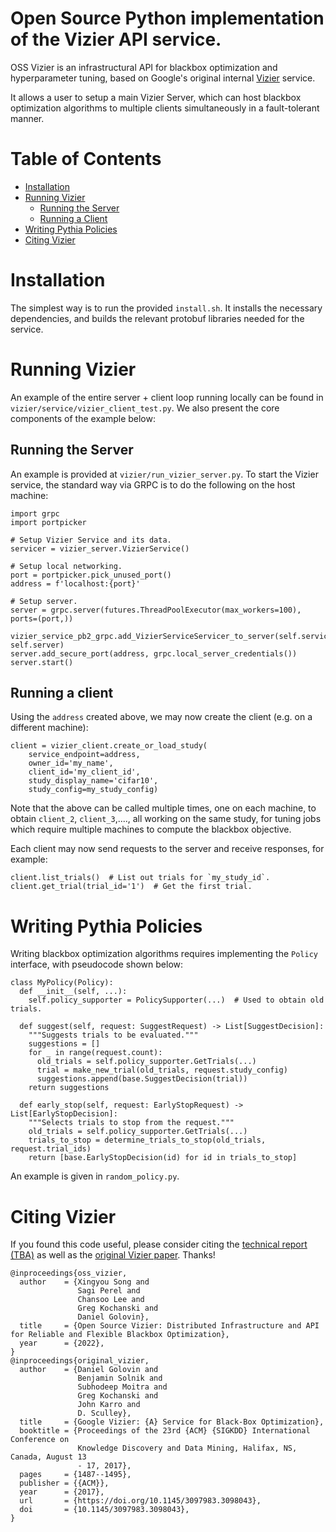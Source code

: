 # Open Source Python implementation of the Vizier API service.
OSS Vizier is an infrastructural API for blackbox optimization and hyperparameter tuning, based on Google's original internal [Vizier](https://dl.acm.org/doi/10.1145/3097983.3098043) service.

It allows a user to setup a main Vizier Server, which can host blackbox optimization algorithms to multiple clients simultaneously in a fault-tolerant manner.

# Table of Contents
* [Installation](#installation)
* [Running Vizier](#running-vizier)
  * [Running the Server](#running-the-server)
  * [Running a Client](#running-a-client)
* [Writing Pythia Policies](#writing-pythia-policies)
* [Citing Vizier](#citing-vizier)

# Installation
The simplest way is to run the provided `install.sh`. It installs the necessary dependencies, and builds the relevant protobuf libraries needed for the service.

# Running Vizier
An example of the entire server + client loop running locally can be found in `vizier/service/vizier_client_test.py`.
We also present the core components of the example below:

## Running the Server
An example is provided at `vizier/run_vizier_server.py`. To start the Vizier service, the standard way via GRPC is to do the following on the host machine:

```
import grpc
import portpicker

# Setup Vizier Service and its data.
servicer = vizier_server.VizierService()

# Setup local networking.
port = portpicker.pick_unused_port()
address = f'localhost:{port}'

# Setup server.
server = grpc.server(futures.ThreadPoolExecutor(max_workers=100), ports=(port,))

vizier_service_pb2_grpc.add_VizierServiceServicer_to_server(self.servicer, self.server)
server.add_secure_port(address, grpc.local_server_credentials())
server.start()
```

## Running a client
Using the `address` created above, we may now create the client (e.g. on a different machine):

```
client = vizier_client.create_or_load_study(
    service_endpoint=address,
    owner_id='my_name',
    client_id='my_client_id',
    study_display_name='cifar10',
    study_config=my_study_config)
```
Note that the above can be called multiple times, one on each machine, to obtain `client_2`, `client_3`,...., all working on the same study, for tuning jobs which require multiple machines to compute the blackbox objective.

Each client may now send requests to the server and receive responses, for example:

```
client.list_trials()  # List out trials for `my_study_id`.
client.get_trial(trial_id='1')  # Get the first trial.
```

# Writing Pythia Policies
Writing blackbox optimization algorithms requires implementing the `Policy` interface, with pseudocode shown below:

```
class MyPolicy(Policy):
  def __init__(self, ...):
    self.policy_supporter = PolicySupporter(...)  # Used to obtain old trials.

  def suggest(self, request: SuggestRequest) -> List[SuggestDecision]:
    """Suggests trials to be evaluated."""
    suggestions = []
    for _ in range(request.count):
      old_trials = self.policy_supporter.GetTrials(...)
      trial = make_new_trial(old_trials, request.study_config)
      suggestions.append(base.SuggestDecision(trial))
    return suggestions

  def early_stop(self, request: EarlyStopRequest) -> List[EarlyStopDecision]:
    """Selects trials to stop from the request."""
    old_trials = self.policy_supporter.GetTrials(...)
    trials_to_stop = determine_trials_to_stop(old_trials, request.trial_ids)
    return [base.EarlyStopDecision(id) for id in trials_to_stop]
```

An example is given in `random_policy.py`.

# Citing Vizier
If you found this code useful, please consider citing the [technical report (TBA)]() as well as the [original Vizier paper](https://dl.acm.org/doi/10.1145/3097983.3098043). Thanks!

```
@inproceedings{oss_vizier,
  author    = {Xingyou Song and
               Sagi Perel and
               Chansoo Lee and
               Greg Kochanski and
               Daniel Golovin},
  title     = {Open Source Vizier: Distributed Infrastructure and API for Reliable and Flexible Blackbox Optimization},
  year      = {2022},
}
@inproceedings{original_vizier,
  author    = {Daniel Golovin and
               Benjamin Solnik and
               Subhodeep Moitra and
               Greg Kochanski and
               John Karro and
               D. Sculley},
  title     = {Google Vizier: {A} Service for Black-Box Optimization},
  booktitle = {Proceedings of the 23rd {ACM} {SIGKDD} International Conference on
               Knowledge Discovery and Data Mining, Halifax, NS, Canada, August 13
               - 17, 2017},
  pages     = {1487--1495},
  publisher = {{ACM}},
  year      = {2017},
  url       = {https://doi.org/10.1145/3097983.3098043},
  doi       = {10.1145/3097983.3098043},
}
```
